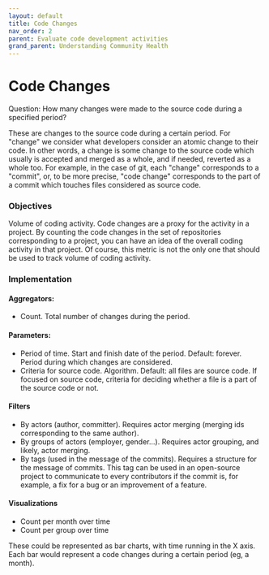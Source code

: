 ```yaml
---
layout: default
title: Code Changes
nav_order: 2
parent: Evaluate code development activities
grand_parent: Understanding Community Health
---
```


# Code Changes
Question: How many changes were made to the source code during a specified period?

These are changes to the source code during a certain period. For "change" we consider
what developers consider an atomic change to their code. In other words, a change is some
change to the source code which usually is accepted and merged as a whole, and if needed,
reverted as a whole too. For example, in the case of git, each "change" corresponds to a
"commit", or, to be more precise, "code change" corresponds to the part of a commit which
touches files considered as source code.

### Objectives
Volume of coding activity. Code changes are a proxy for the activity in a project. By
counting the code changes in the set of repositories corresponding to a project, you can
have an idea of the overall coding activity in that project. Of course, this metric is not
the only one that should be used to track volume of coding activity.

### Implementation

#### Aggregators:
- Count. Total number of changes during the period.

#### Parameters:
- Period of time. Start and finish date of the period. Default: forever. Period during
  which changes are considered.
- Criteria for source code. Algorithm. Default: all files are source code. If focused on
  source code, criteria for deciding whether a file is a part of the source code or not.

#### Filters
- By actors (author, committer). Requires actor merging (merging ids corresponding to the
  same author).
- By groups of actors (employer, gender...). Requires actor grouping, and likely, actor
  merging.
- By tags (used in the message of the commits). Requires a structure for the message of
  commits. This tag can be used in an open-source project to communicate to every
  contributors if the commit is, for example, a fix for a bug or an improvement of a
  feature.

#### Visualizations
- Count per month over time
- Count per group over time

These could be represented as bar charts, with time running in the X axis. Each bar would
represent a code changes during a certain period (eg, a month).